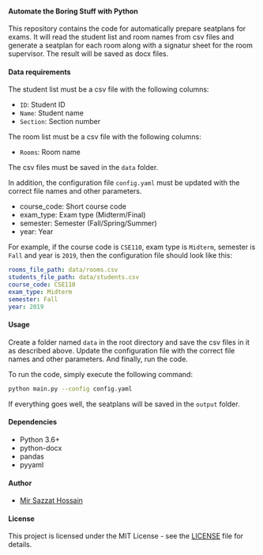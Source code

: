 #### Automate the Boring Stuff with Python

This repository contains the code for automatically prepare seatplans for exams. It will read the student list and room names from csv files and generate a seatplan for each room along with a signatur sheet for the room supervisor. The result will be saved as docx files.

#### Data requirements

The student list must be a csv file with the following columns:

- `ID`: Student ID
- `Name`: Student name
- `Section`: Section number

The room list must be a csv file with the following columns:

- `Rooms`: Room name

The csv files must be saved in the `data` folder.

In addition, the configuration file `config.yaml` must be updated with the correct file names and other parameters.

- course_code: Short course code
- exam_type: Exam type (Midterm/Final)
- semester: Semester (Fall/Spring/Summer)
- year: Year

For example, if the course code is `CSE110`, exam type is `Midterm`, semester is `Fall` and year is `2019`, then the configuration file should look like this:

```yaml
rooms_file_path: data/rooms.csv
students_file_path: data/students.csv
course_code: CSE110
exam_type: Midterm
semester: Fall
year: 2019
```

#### Usage

Create a folder named `data` in the root directory and save the csv files in it as described above. Update the configuration file with the correct file names and other parameters. And finally, run the code.

To run the code, simply execute the following command:

```bash
python main.py --config config.yaml
```

If everything goes well, the seatplans will be saved in the `output` folder.

#### Dependencies

- Python 3.6+
- python-docx
- pandas
- pyyaml

#### Author

- [Mir Sazzat Hossain](https://mirsaazzathossain.me)

#### License

This project is licensed under the MIT License - see the [LICENSE](LICENSE) file for details.
